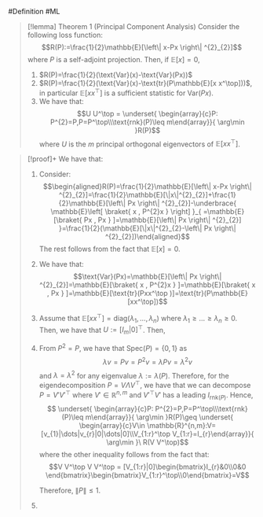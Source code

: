 #Definition #ML 

> [!lemma] Theorem 1 (Principal Component Analysis)
> Consider the following loss function: $$R(P):=\frac{1}{2}\mathbb{E}[\left\| x-Px \right\| ^{2}_{2}]$$where $P$ is a self-adjoint projection. Then, if $\mathbb{E}[x]=0$, 
> 1. $R(P)=\frac{1}{2}(\text{Var}(x)-\text{Var}(Px))$
> 2. $R(P)=\frac{1}{2}(\text{Var}(x)-\text{tr}(P\mathbb{E}[x x^\top]))$, in particular $\mathbb{E}[x x^\top]$ is a sufficient statistic for $\text{Var}(Px)$.
> 3. We have that: $$U U^\top = \underset{ \begin{array}{c}P: P^{2}=P,P=P^\top\\\text{rnk}(P)\leq m\end{array}}{ \arg\min }R(P)$$where $U$ is the $m$ principal orthogonal eigenvectors of $\mathbb{E}[xx^\top]$. 

> [!proof]+
> We have that:
> 1. Consider: $$\begin{aligned}R(P)=\frac{1}{2}\mathbb{E}[\left\| x-Px \right\| ^{2}_{2}]=\frac{1}{2}\mathbb{E}[\|x\|^{2}_{2}]+\frac{1}{2}\mathbb{E}[\left\| Px \right\| ^{2}_{2}]-\underbrace{ \mathbb{E}\left[ \braket{ x , P^{2}x }  \right]  }_{ =\mathbb{E}[\braket{ Px , Px } ]=\mathbb{E}[\left\| Px \right\| ^{2}_{2}] }=\frac{1}{2}(\mathbb{E}[\|x\|^{2}_{2}-\left\| Px \right\| ^{2}_{2}])\end{aligned}$$The rest follows from the fact that $\mathbb{E}[x]=0$.
> 2. We have that: $$\text{Var}(Px)=\mathbb{E}[\left\| Px \right\| ^{2}_{2}]=\mathbb{E}[\braket{ x , P^{2}x } ]=\mathbb{E}[\braket{ x , Px } ]=\mathbb{E}[\text{tr}(Pxx^\top )]=\text{tr}(P\mathbb{E}[xx^\top])$$
> 3. Assume that $\mathbb{E}[x x^\top]=\text{diag}(\lambda_{1},\dots, \lambda_{n})$ where $\lambda_{1}\geq\dots\geq \lambda_{n}\geq 0$. Then, we have that $U:=[I_{m}|0]^\top$. Then,
> 	1. From $P^{2}=P$, we have that $\text{Spec}(P)=\{ 0,1 \}$ as $$\lambda v=Pv=P^{2}v=\lambda Pv=\lambda^{2}v$$and $\lambda=\lambda^{2}$ for any eigenvalue $\lambda:=\lambda(P)$. Therefore, for the eigendecomposition $P=V \Lambda V^\top$, we have that we can decompose $P=V'V'^\top$ where $V'\in \mathbb{R}^{n,m}$ and $V'^\top V'$ has a leading $I_{\text{rnk}(P)}$. Hence, $$ \underset{ \begin{array}{c}P: P^{2}=P,P=P^\top\\\text{rnk}(P)\leq m\end{array}}{ \arg\min }R(P)\geq  \underset{ \begin{array}{c}V\in \mathbb{R}^{n,m}:V=[v_{1}|\dots|v_{r}|0|\dots|0]\\V_{1:r}^\top V_{1:r}=I_{r}\end{array}}{ \arg\min }\ R(V V^\top)$$where the other inequality follows from the fact that: $$V V^\top V V^\top = [V_{1:r}|0]\begin{bmatrix}I_{r}&0\\0&0 \end{bmatrix}\begin{bmatrix}V_{1:r}^\top\\0\end{bmatrix}=V$$
> 	   
> 	   Therefore, $\left\| P \right\|\leq 1$.
> 	2. 
